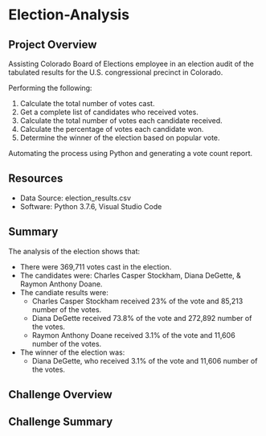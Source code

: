 # Election-Analysis

## Project Overview 
Assisting Colorado Board of Elections employee in an election audit of the tabulated results for the U.S. congressional precinct in Colorado. 

Performing the following:
1. Calculate the total number of votes cast. 
2. Get a complete list of candidates who received votes. 
3. Calculate the total number of votes each candidate received. 
4. Calculate the percentage of votes each candidate won. 
5. Determine the winner of the election based on popular vote. 

Automating the process using Python and generating a vote count report. 

## Resources
- Data Source: election_results.csv
- Software: Python 3.7.6, Visual Studio Code

## Summary
The analysis of the election shows that:
- There were 369,711 votes cast in the election. 
- The candidates were: Charles Casper Stockham, Diana DeGette, & Raymon Anthony Doane. 
 - The candiate results were:
      - Charles Casper Stockham received 23% of the vote and 85,213 number of the votes. 
      - Diana DeGette received 73.8% of the vote and 272,892 number of the votes.
      - Raymon Anthony Doane received 3.1% of the vote and 11,606 number of the votes.
 - The winner of the election was:
      - Diana DeGette, who received 3.1% of the vote and 11,606 number of the votes.
 
 ## Challenge Overview
 
 ## Challenge Summary
